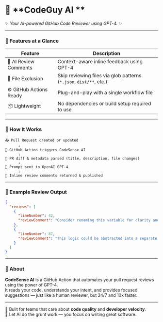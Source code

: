 # 🤖 **CodeGuy AI **

✨ *Your AI-powered GitHub Code Reviewer using GPT-4.* ✨

---

### 🚀 Features at a Glance

| Feature                  | Description                                                                 |
|--------------------------|-----------------------------------------------------------------------------|
| 🧠 AI Review Comments     | Context-aware inline feedback using GPT-4                                  |
| 🚫 File Exclusion         | Skip reviewing files via glob patterns (`*.json`, `dist/**`, etc.)         |
| ⚙️ GitHub Actions Ready   | Plug-and-play with a single workflow file                                   |
| 📦 Lightweight           | No dependencies or build setup required to use                             |

---

### 🔄 How It Works

```text
📤 Pull Request created or updated
      ↓
🤖 GitHub Action triggers CodeSense AI
      ↓
🧾 PR diff & metadata parsed (title, description, file changes)
      ↓
🧠 Prompt sent to OpenAI GPT-4
      ↓
💬 Inline review comments returned & published
```

---

### 🧾 Example Review Output

```json
{
  "reviews": [
    {
      "lineNumber": 42,
      "reviewComment": "Consider renaming this variable for clarity and consistency with naming conventions."
    },
    {
      "lineNumber": 87,
      "reviewComment": "This logic could be abstracted into a separate function to improve readability."
    }
  ]
}
```

---

### 📘 About

**CodeSense AI** is a GitHub Action that automates your pull request reviews using the power of GPT-4.  
It reads your code, understands your intent, and provides focused suggestions — just like a human reviewer, but 24/7 and 10x faster.

---

🔧 Built for teams that care about **code quality** and **developer velocity**.  
🎉 Let AI do the grunt work — you focus on writing great software.
